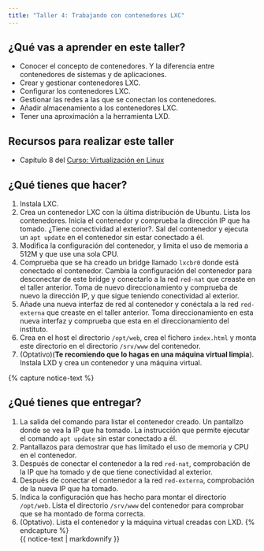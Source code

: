 ```yaml
---
title: "Taller 4: Trabajando con contenedores LXC"
---
```


## ¿Qué vas a aprender en este taller?

* Conocer el concepto de contenedores. Y la diferencia entre contenedores de sistemas y de aplicaciones.
* Crear y gestionar contenedores LXC.
* Configurar los contenedores LXC.
* Gestionar las redes a las que se conectan los contenedores.
* Añadir almacenamiento a los contenedores LXC.
* Tener una aproximación a la herramienta LXD.

## Recursos para realizar este taller

* Capítulo 8 del [Curso: Virtualización en Linux](https://github.com/josedom24/curso_virtualizacion_linux)

## ¿Qué tienes que hacer?

1. Instala LXC.
2. Crea un contenedor LXC con la última distribución de Ubuntu. Lista los contenedores. Inicia el contenedor y comprueba la dirección IP que ha tomado. ¿Tiene conectividad al exterior?. Sal del contenedor y ejecuta un `apt update` en el contenedor sin estar conectado a él.
3. Modifica la configuración del contenedor, y limita el uso de memoria a 512M y que use una sola CPU.
4. Comprueba que se ha creado un bridge llamado `lxcbr0` donde está conectado el contenedor. Cambia la configuración del contenedor para desconectar de este bridge y conectarlo a la red `red-nat` que creaste en el taller anterior. Toma de nuevo direccionamiento y comprueba de nuevo la dirección IP, y que sigue teniendo conectividad al exterior.
5. Añade una nueva interfaz de red al contenedor y conéctala a la red `red-externa` que creaste en el taller anterior. Toma direccionamiento en esta nueva interfaz y comprueba que esta en el direccionamiento del instituto.
6. Crea en el host el directorio `/opt/web`, crea el fichero `index.html` y monta este directorio en el directorio `/srv/www` del contenedor.
7. (Optativo)(**Te recomiendo que lo hagas en una máquina virtual limpia**). Instala LXD y crea un contenedor y una máquina virtual.

{% capture notice-text %}
## ¿Qué tienes que entregar?

1. La salida del comando para listar el contenedor creado. Un pantallzo donde se vea la IP que ha tomado. La instrucción que permite ejecutar el comando `apt update` sin estar conectado a él.
2. Pantallazos para demostrar que has limitado el uso de memoria y CPU en el contenedor.
3. Después de conectar el contenedor a la red `red-nat`, comprobación de la IP que ha tomado y de que tiene conectividad al exterior.
4. Después de conectar el contenedor a la red `red-externa`, comprobación de la nueva IP que ha tomado.
5. Indica la configuración que has hecho para montar el directorio `/opt/web`. Lista el directorio `/srv/www` del contenedor para comprobar que se ha montado de forma correcta.
6. (Optativo). Lista el contenedor y la máquina virtual creadas con LXD.
{% endcapture %}<div class="notice--info">{{ notice-text | markdownify }}</div>
